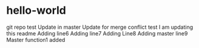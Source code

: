 # hello-world
git repo test
Update in master
Update for merge conflict test
I am updating this readme
Adding line6
Adding line7
Adding Line8
Adding master line9
Master function1 added
